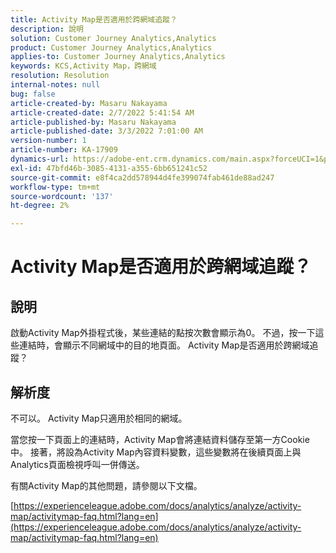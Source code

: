 ```yaml
---
title: Activity Map是否適用於跨網域追蹤？
description: 說明
solution: Customer Journey Analytics,Analytics
product: Customer Journey Analytics,Analytics
applies-to: Customer Journey Analytics,Analytics
keywords: KCS,Activity Map，跨網域
resolution: Resolution
internal-notes: null
bug: false
article-created-by: Masaru Nakayama
article-created-date: 2/7/2022 5:41:54 AM
article-published-by: Masaru Nakayama
article-published-date: 3/3/2022 7:01:00 AM
version-number: 1
article-number: KA-17909
dynamics-url: https://adobe-ent.crm.dynamics.com/main.aspx?forceUCI=1&pagetype=entityrecord&etn=knowledgearticle&id=a7d676a3-d887-ec11-93b0-002248083412
exl-id: 47bfd46b-3085-4131-a355-6bb651241c52
source-git-commit: e8f4ca2dd578944d4fe399074fab461de88ad247
workflow-type: tm+mt
source-wordcount: '137'
ht-degree: 2%

---
```


# Activity Map是否適用於跨網域追蹤？

## 說明

啟動Activity Map外掛程式後，某些連結的點按次數會顯示為0。 不過，按一下這些連結時，會顯示不同網域中的目的地頁面。 Activity Map是否適用於跨網域追蹤？

## 解析度


不可以。 Activity Map只適用於相同的網域。

當您按一下頁面上的連結時，Activity Map會將連結資料儲存至第一方Cookie中。 接著，將設為Activity Map內容資料變數，這些變數將在後續頁面上與Analytics頁面檢視呼叫一併傳送。

有關Activity Map的其他問題，請參閱以下文檔。

[https://experienceleague.adobe.com/docs/analytics/analyze/activity-map/activitymap-faq.html?lang=en](https://experienceleague.adobe.com/docs/analytics/analyze/activity-map/activitymap-faq.html?lang=en)
